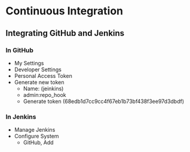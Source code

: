 # Continuous Integration

## Integrating GitHub and Jenkins

### In GitHub
* My Settings
* Developer Settings
* Personal Access Token
* Generate new token
  * Name: (jeinkins)
  * admin:repo_hook 
  * Generate token  (68edb1d7cc9cc4f67eb1b73bf438f3ee97d3dbdf)

### In Jenkins
* Manage Jenkins
* Configure System
  * GitHub, Add